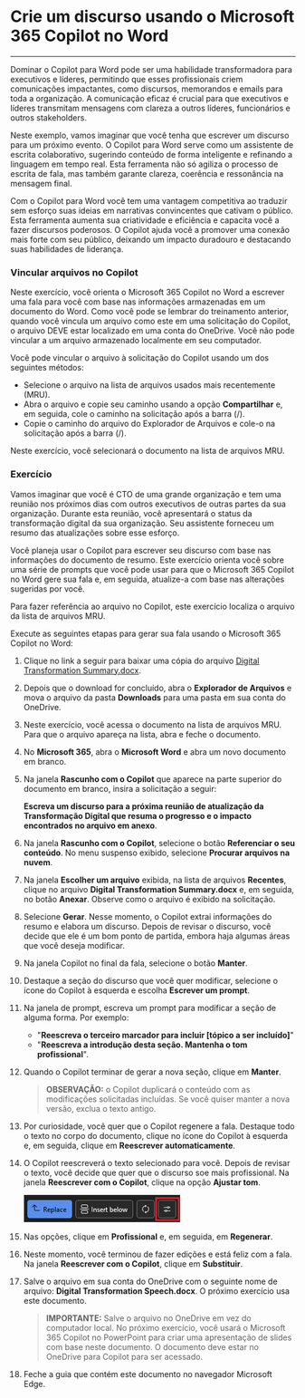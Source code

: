 
# Crie um discurso usando o Microsoft 365 Copilot no Word
---
Dominar o Copilot para Word pode ser uma habilidade transformadora para executivos e líderes, permitindo que esses profissionais criem comunicações impactantes, como discursos, memorandos e emails para toda a organização. A comunicação eficaz é crucial para que executivos e líderes transmitam mensagens com clareza a outros líderes, funcionários e outros stakeholders.

Neste exemplo, vamos imaginar que você tenha que escrever um discurso para um próximo evento. O Copilot para Word serve como um assistente de escrita colaborativo, sugerindo conteúdo de forma inteligente e refinando a linguagem em tempo real. Esta ferramenta não só agiliza o processo de escrita de fala, mas também garante clareza, coerência e ressonância na mensagem final.

Com o Copilot para Word você tem uma vantagem competitiva ao traduzir sem esforço suas ideias em narrativas convincentes que cativam o público. Esta ferramenta aumenta sua criatividade e eficiência e capacita você a fazer discursos poderosos. O Copilot ajuda você a promover uma conexão mais forte com seu público, deixando um impacto duradouro e destacando suas habilidades de liderança.

### Vincular arquivos no Copilot

Neste exercício, você orienta o Microsoft 365 Copilot no Word a escrever uma fala para você com base nas informações armazenadas em um documento do Word. Como você pode se lembrar do treinamento anterior, quando você vincula um arquivo como este em uma solicitação do Copilot, o arquivo DEVE estar localizado em uma conta do OneDrive. Você não pode vincular a um arquivo armazenado localmente em seu computador.

Você pode vincular o arquivo à solicitação do Copilot usando um dos seguintes métodos:

 -  Selecione o arquivo na lista de arquivos usados mais recentemente (MRU).
 -  Abra o arquivo e copie seu caminho usando a opção **Compartilhar** e, em seguida, cole o caminho na solicitação após a barra (/).
 -  Copie o caminho do arquivo do Explorador de Arquivos e cole-o na solicitação após a barra (/).

Neste exercício, você selecionará o documento na lista de arquivos MRU.

### Exercício

Vamos imaginar que você é CTO de uma grande organização e tem uma reunião nos próximos dias com outros executivos de outras partes da sua organização. Durante esta reunião, você apresentará o status da transformação digital da sua organização. Seu assistente forneceu um resumo das atualizações sobre esse esforço.  

Você planeja usar o Copilot para escrever seu discurso com base nas informações do documento de resumo. Este exercício orienta você sobre uma série de prompts que você pode usar para que o Microsoft 365 Copilot no Word gere sua fala e, em seguida, atualize-a com base nas alterações sugeridas por você.

Para fazer referência ao arquivo no Copilot, este exercício localiza o arquivo da lista de arquivos MRU.

Execute as seguintes etapas para gerar sua fala usando o Microsoft 365 Copilot no Word:

1. Clique no link a seguir para baixar uma cópia do arquivo [Digital Transformation Summary.docx](https://go.microsoft.com/fwlink/?linkid=2277632).

2. Depois que o download for concluído, abra o **Explorador de Arquivos** e mova o arquivo da pasta **Downloads** para uma pasta em sua conta do OneDrive.

3. Neste exercício, você acessa o documento na lista de arquivos MRU. Para que o arquivo apareça na lista, abra e feche o documento.

4. No **Microsoft 365**, abra o **Microsoft Word** e abra um novo documento em branco.

5. Na janela **Rascunho com o Copilot** que aparece na parte superior do documento em branco, insira a solicitação a seguir:
    
    **Escreva um discurso para a próxima reunião de atualização da Transformação Digital que resuma o progresso e o impacto encontrados no arquivo em anexo**.

6. Na janela **Rascunho com o Copilot**, selecione o botão **Referenciar o seu conteúdo**. No menu suspenso exibido, selecione **Procurar arquivos na nuvem**.

7. Na janela **Escolher um arquivo** exibida, na lista de arquivos **Recentes**, clique no arquivo **Digital Transformation Summary.docx** e, em seguida, no botão **Anexar**. Observe como o arquivo é exibido na solicitação.

8. Selecione **Gerar**. Nesse momento, o Copilot extrai informações do resumo e elabora um discurso. Depois de revisar o discurso, você decide que ele é um bom ponto de partida, embora haja algumas áreas que você deseja modificar.

9. Na janela Copilot no final da fala, selecione o botão **Manter**.

10. Destaque a seção do discurso que você quer modificar, selecione o ícone do Copilot à esquerda e escolha **Escrever um prompt**.

11. Na janela de prompt, escreva um prompt para modificar a seção de alguma forma. Por exemplo:

    - "**Reescreva o terceiro marcador para incluir [tópico a ser incluído]**"
    - "**Reescreva a introdução desta seção. Mantenha o tom profissional**".

12. Quando o Copilot terminar de gerar a nova seção, clique em **Manter**.

    > **OBSERVAÇÃO:** o Copilot duplicará o conteúdo com as modificações solicitadas incluídas. Se você quiser manter a nova versão, exclua o texto antigo.

13. Por curiosidade, você quer que o Copilot regenere a fala. Destaque todo o texto no corpo do documento, clique no ícone do Copilot à esquerda e, em seguida, clique em **Reescrever automaticamente**.

14. O Copilot reescreverá o texto selecionado para você. Depois de revisar o texto, você decide que quer que o discurso soe mais profissional. Na janela **Reescrever com o Copilot**, clique na opção **Ajustar tom**.

    ![Captura de tela mostrando a opção de ajuste de tom no Microsoft 365 Copilot no Word.](../media/copilot-word-adjust-tone.png)

15. Nas opções, clique em **Profissional** e, em seguida, em **Regenerar**.

16. Neste momento, você terminou de fazer edições e está feliz com a fala. Na janela **Reescrever com o Copilot**, clique em **Substituir**.

17. Salve o arquivo em sua conta do OneDrive com o seguinte nome de arquivo: **Digital Transformation Speech.docx**. O próximo exercício usa este documento.
    
    > **IMPORTANTE:** Salve o arquivo no OneDrive em vez do computador local. No próximo exercício, você usará o Microsoft 365 Copilot no PowerPoint para criar uma apresentação de slides com base neste documento. O documento deve estar no OneDrive para Copilot para ser acessado.

18. Feche a guia que contém este documento no navegador Microsoft Edge.
